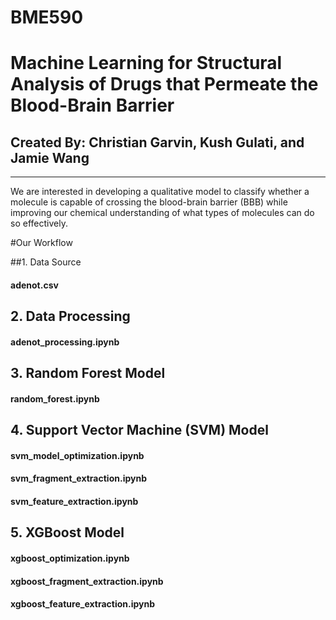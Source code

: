# BME590


# Machine Learning for Structural Analysis of Drugs that Permeate the Blood-Brain Barrier

## Created By: Christian Garvin, Kush Gulati, and Jamie Wang
***

We are interested in developing a qualitative model to classify whether a molecule is capable of crossing the blood-brain barrier (BBB) while improving our chemical understanding of what types of molecules can do so effectively.

#Our Workflow

##1. Data Source
#### adenot.csv

## 2. Data Processing 
#### adenot_processing.ipynb

## 3. Random Forest Model 
#### random_forest.ipynb

## 4. Support Vector Machine (SVM) Model 
#### svm_model_optimization.ipynb
#### svm_fragment_extraction.ipynb
#### svm_feature_extraction.ipynb

## 5. XGBoost Model
#### xgboost_optimization.ipynb
#### xgboost_fragment_extraction.ipynb
#### xgboost_feature_extraction.ipynb







